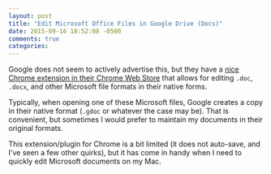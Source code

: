 ```yaml
---
layout: post
title: "Edit Microsoft Office Files in Google Drive (Docs)"
date: 2015-09-16 18:52:08 -0500
comments: true
categories: 
---
```


Google does not seem to actively advertise this, but they have a [nice Chrome extension in their Chrome Web Store](https://chrome.google.com/webstore/detail/office-editing-for-docs-s/gbkeegbaiigmenfmjfclcdgdpimamgkj) that allows for editing `.doc`, `.docx`, and other Microsoft file formats in their native forms.

Typically, when opening one of these Microsoft files, Google creates a copy in their native format (`.gdoc` or whatever the case may be). That is convenient, but sometimes I would prefer to maintain my documents in their original formats.

This extension/plugin for Chrome is a bit limited (it does not auto-save, and I've seen a few other quirks), but it has come in handy when I need to quickly edit Microsoft documents on my Mac.
